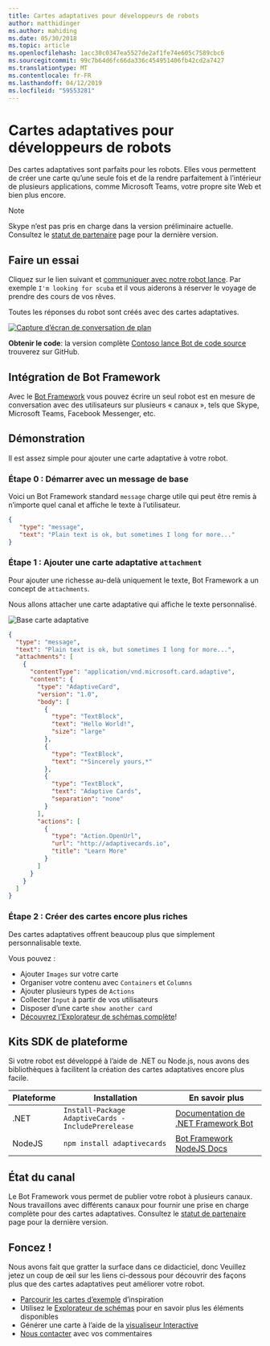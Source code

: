 ```yaml
---
title: Cartes adaptatives pour développeurs de robots
author: matthidinger
ms.author: mahiding
ms.date: 05/30/2018
ms.topic: article
ms.openlocfilehash: 1acc30c0347ea5527de2af1fe74e605c7589cbc6
ms.sourcegitcommit: 99c7b64d6fc66da336c454951406fb42cd2a7427
ms.translationtype: MT
ms.contentlocale: fr-FR
ms.lasthandoff: 04/12/2019
ms.locfileid: "59553281"
---
```

# <a name="adaptive-cards-for-bot-developers"></a>Cartes adaptatives pour développeurs de robots

Des cartes adaptatives sont parfaits pour les robots. Elles vous permettent de créer une carte qu’une seule fois et de la rendre parfaitement à l’intérieur de plusieurs applications, comme Microsoft Teams, votre propre site Web et bien plus encore.

> [!NOTE]
> Skype n’est pas pris en charge dans la version préliminaire actuelle. Consultez le [statut de partenaire](../resources/partners.md) page pour la dernière version.

## <a name="try-it-out"></a>Faire un essai

Cliquez sur le lien suivant et [communiquer avec notre robot lance](http://contososcubademo.azurewebsites.net/). Par exemple `I'm looking for scuba` et il vous aiderons à réserver le voyage de prendre des cours de vos rêves.  

Toutes les réponses du robot sont créés avec des cartes adaptatives.

[![Capture d’écran de conversation de plan](media/bots/scuba-chat.png)](http://contososcubademo.azurewebsites.net/)

**Obtenir le code**: la version complète [Contoso lance Bot de code source](https://github.com/matthidinger/ContosoScubaBot
) trouverez sur GitHub.


## <a name="bot-framework-integration"></a>Intégration de Bot Framework

Avec le [Bot Framework](https://dev.botframework.com/) vous pouvez écrire un seul robot est en mesure de conversation avec des utilisateurs sur plusieurs « canaux », tels que Skype, Microsoft Teams, Facebook Messenger, etc.

## <a name="walkthrough"></a>Démonstration

Il est assez simple pour ajouter une carte adaptative à votre robot.

### <a name="step-0-start-with-a-basic-message"></a>Étape 0 : Démarrer avec un message de base

Voici un Bot Framework standard `message` charge utile qui peut être remis à n’importe quel canal et affiche le texte à l’utilisateur.

```json
{
   "type": "message",
   "text": "Plain text is ok, but sometimes I long for more..."
}
```

### <a name="step-1-add-an-adaptive-card-attachment"></a>Étape 1 : Ajouter une carte adaptative `attachment`

Pour ajouter une richesse au-delà uniquement le texte, Bot Framework a un concept de `attachments`. 

Nous allons attacher une carte adaptative qui affiche le texte personnalisé.

![Base carte adaptative](media/bots/hello-adaptivecards.png)

```json
{
  "type": "message",
  "text": "Plain text is ok, but sometimes I long for more...",
  "attachments": [
    {
      "contentType": "application/vnd.microsoft.card.adaptive",
      "content": {
        "type": "AdaptiveCard",
        "version": "1.0",
        "body": [
          {
            "type": "TextBlock",
            "text": "Hello World!",
            "size": "large"
          },
          {
            "type": "TextBlock",
            "text": "*Sincerely yours,*"
          },
          {
            "type": "TextBlock",
            "text": "Adaptive Cards",
            "separation": "none"
          }
        ],
        "actions": [
          {
            "type": "Action.OpenUrl",
            "url": "http://adaptivecards.io",
            "title": "Learn More"
          }
        ]
      }
    }
  ]
}
```

### <a name="step-2-build-even-richer-cards"></a>Étape 2 : Créer des cartes encore plus riches 

Des cartes adaptatives offrent beaucoup plus que simplement personnalisable texte. 

Vous pouvez : 

* Ajouter `Images` sur votre carte
* Organiser votre contenu avec `Containers` et `Columns`
* Ajouter plusieurs types de `Actions`
* Collecter `Input` à partir de vos utilisateurs
* Disposer d’une carte `show another card`
* [Découvrez l’Explorateur de schémas complète](http://adaptivecards.io/explorer/)! 

## <a name="platform-sdks"></a>Kits SDK de plateforme

Si votre robot est développé à l’aide de .NET ou Node.js, nous avons des bibliothèques à facilitent la création des cartes adaptatives encore plus facile.

Plateforme|Installation|En savoir plus
--------|-------|----------
.NET | `Install-Package AdaptiveCards -IncludePrerelease` | [Documentation de .NET Framework Bot](https://docs.microsoft.com/en-us/bot-framework/dotnet/bot-builder-dotnet-add-rich-card-attachments)
NodeJS | `npm install adaptivecards` | [Bot Framework NodeJS Docs](https://docs.microsoft.com/en-us/bot-framework/nodejs/bot-builder-nodejs-send-rich-cards)


## <a name="channel-status"></a>État du canal

Le Bot Framework vous permet de publier votre robot à plusieurs canaux. Nous travaillons avec différents canaux pour fournir une prise en charge complète pour des cartes adaptatives. Consultez le [statut de partenaire](../resources/partners.md) page pour la dernière version.


## <a name="dive-in"></a>Foncez !

Nous avons fait que gratter la surface dans ce didacticiel, donc Veuillez jetez un coup de œil sur les liens ci-dessous pour découvrir des façons plus que des cartes adaptatives peut améliorer votre robot.

* [Parcourir les cartes d’exemple](http://adaptivecards.io/samples/) d’inspiration
* Utilisez le [Explorateur de schémas](http://adaptivecards.io/explorer) pour en savoir plus les éléments disponibles
* Générer une carte à l’aide de la [visualiseur Interactive](http://adaptivecards.io/visualizer/index.html?hostApp=Skype)
* [Nous contacter](http://adaptivecards.io/connect) avec vos commentaires
